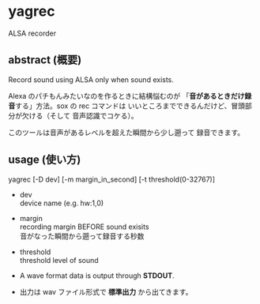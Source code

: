 # yagrec
ALSA recorder

## abstract (概要)
Record sound using ALSA only when sound exists.

Alexa のパチもんみたいなのを作るときに結構悩むのが
「**音があるときだけ録音**する」方法。sox の rec コマンドは
いいところまでできるんだけど、冒頭部分が欠ける（そして
音声認識でコケる）。

このツールは音声があるレベルを超えた瞬間から少し遡って
録音できます。


## usage (使い方)

yagrec [-D dev] [-m margin_in_second] [-t threshold(0-32767)]

  - dev  
    device name (e.g. hw:1,0)
  - margin  
    recording margin BEFORE sound exisits  
    音がなった瞬間から遡って録音する秒数
  - threshold  
    threshold level of sound


  - A wave format data is output through **STDOUT**.
  - 出力は wav ファイル形式で **標準出力** から出てきます。
